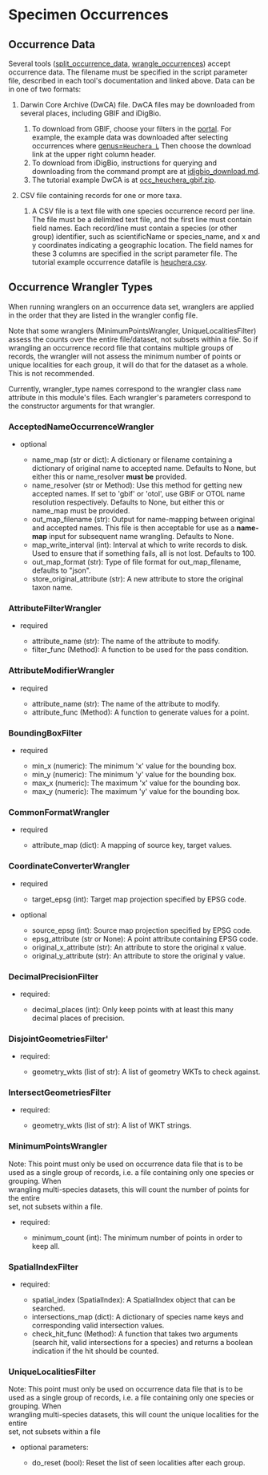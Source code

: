 # Specimen Occurrences

## Occurrence Data

Several tools ([split_occurrence_data](w3_split_occurrence_data.md),
[wrangle_occurrences](w2c_resolve_occurrence_names.md)) accept occurrence data.
The filename must be specified in the script parameter file, described in each tool's
documentation and linked above.  Data can be in one of two formats:

1) Darwin Core Archive (DwCA) file.  DwCA files may be downloaded from several places,
   including GBIF and iDigBio.

   1) To download from GBIF, choose your filters in the
      [portal](https://www.gbif.org/occurrence).  For example, the example data was
      downloaded after selecting occurrences where
      [genus=`Heuchera L`](https://www.gbif.org/occurrence/search?taxon_key=3032645&occurrence_status=present)
      Then choose the download link at the upper right column header.
   2) To download from iDigBio, instructions for querying and downloading from the
      command prompt are at [idigbio_download.md](./idigbio_download.md).
   3) The tutorial example DwCA is at
      [occ_heuchera_gbif.zip](../../data/input/occ_heuchera_gbif.zip).

2) CSV file containing records for one or more taxa.

   1) A CSV file is a text file with one species occurrence record per line.  The file
      must be a delimited text file, and the first line must contain field names.  Each
      record/line must contain a species (or other group) identifier, such as
      scientificName or species_name, and x and y coordinates indicating a geographic
      location.  The field names for these 3 columns are specified in the script
      parameter file. The tutorial example occurrence datafile
      is [heuchera.csv](../../data/input/heuchera.csv).

## Occurrence Wrangler Types

When running wranglers on an occurrence data set, wranglers are applied in the order
that they are listed in the wrangler config file.

Note that some wranglers (MinimumPointsWrangler, UniqueLocalitiesFilter) assess the 
counts over the entire file/dataset, not subsets within a file.  So if wrangling an 
occurrence record file that contains multiple groups of records, the wrangler will not 
assess the minimum number of points or unique localities for each group, it will do that
for the dataset as a whole.  This is not recommended.

Currently, wrangler_type names correspond to the wrangler class `name` attribute in
this module's files.  Each wrangler's parameters correspond to the constructor
arguments for that wrangler.

### AcceptedNameOccurrenceWrangler

* optional

  * name_map (str or dict): A dictionary or filename containing a dictionary of original 
    name to accepted name.  Defaults to None, but either this or name_resolver 
    **must be** provided.
  * name_resolver (str or Method): Use this method for getting new
    accepted names. If set to 'gbif' or 'otol', use GBIF or OTOL name resolution
    respectively.  Defaults to None, but either this or name_map must be provided.
  * out_map_filename (str): Output for name-mapping between original and accepted names.
    This file is then acceptable for use as a **name-map** input for subsequent
    name wrangling.  Defaults to None.
  * map_write_interval (int): Interval at which to write records to disk.  Used to
    ensure that if something fails, all is not lost. Defaults to 100.
  * out_map_format (str): Type of file format for out_map_filename, defaults to "json".
  * store_original_attribute (str): A new attribute to store the original taxon name.

### AttributeFilterWrangler

* required

  * attribute_name (str): The name of the attribute to modify.
  * filter_func (Method): A function to be used for the pass condition.

### AttributeModifierWrangler

* required

  * attribute_name (str): The name of the attribute to modify.
  * attribute_func (Method): A function to generate values for a point.

### BoundingBoxFilter

* required

  * min_x (numeric): The minimum 'x' value for the bounding box.
  * min_y (numeric): The minimum 'y' value for the bounding box.
  * max_x (numeric): The maximum 'x' value for the bounding box.
  * max_y (numeric): The maximum 'y' value for the bounding box.

### CommonFormatWrangler

* required

  * attribute_map (dict): A mapping of source key, target values.

### CoordinateConverterWrangler

* required

  * target_epsg (int): Target map projection specified by EPSG code.

* optional

  * source_epsg (int): Source map projection specified by EPSG code.
  * epsg_attribute (str or None): A point attribute containing EPSG code.
  * original_x_attribute (str): An attribute to store the original x value.
  * original_y_attribute (str): An attribute to store the original y value.

### DecimalPrecisionFilter

* required:

  * decimal_places (int): Only keep points with at least this many decimal places of
    precision.

### DisjointGeometriesFilter'

* required:

  * geometry_wkts (list of str): A list of geometry WKTs to check against.

### IntersectGeometriesFilter

* required:

  * geometry_wkts (list of str): A list of WKT strings.

### MinimumPointsWrangler

Note: This point must only be used on occurrence data file that is to be used as a 
single group of records, i.e. a file containing only one species or grouping.  When  
wrangling multi-species datasets, this will count the number of points for the entire  
set, not subsets within a file.

* required:

  * minimum_count (int): The minimum number of points in order to keep all.

### SpatialIndexFilter

* required:

  * spatial_index (SpatialIndex): A SpatialIndex object that can be searched.
  * intersections_map (dict): A dictionary of species name keys and corresponding valid
    intersection values.
  * check_hit_func (Method): A function that takes two arguments (search hit, valid
    intersections for a species) and returns a boolean indication if the hit should be
    counted.

### UniqueLocalitiesFilter

Note: This point must only be used on occurrence data file that is to be used as a 
single group of records, i.e. a file containing only one species or grouping.  When  
wrangling multi-species datasets, this will count the unique localities for the entire  
set, not subsets within a file

* optional parameters:

  * do_reset (bool): Reset the list of seen localities after each group.
